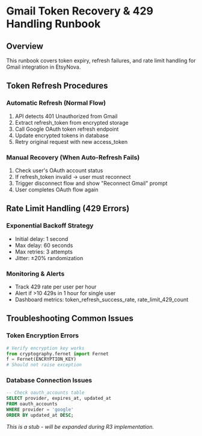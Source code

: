 # Gmail Token Recovery & 429 Handling Runbook

## Overview
This runbook covers token expiry, refresh failures, and rate limit handling for
Gmail integration in EtsyNova.

## Token Refresh Procedures

### Automatic Refresh (Normal Flow)
1. API detects 401 Unauthorized from Gmail
2. Extract refresh_token from encrypted storage
3. Call Google OAuth token refresh endpoint
4. Update encrypted tokens in database
5. Retry original request with new access_token

### Manual Recovery (When Auto-Refresh Fails)
1. Check user's OAuth account status
2. If refresh_token invalid → user must reconnect
3. Trigger disconnect flow and show "Reconnect Gmail" prompt
4. User completes OAuth flow again

## Rate Limit Handling (429 Errors)

### Exponential Backoff Strategy
- Initial delay: 1 second
- Max delay: 60 seconds
- Max retries: 3 attempts
- Jitter: ±20% randomization

### Monitoring & Alerts
- Track 429 rate per user per hour
- Alert if >10 429s in 1 hour for single user
- Dashboard metrics: token_refresh_success_rate, rate_limit_429_count

## Troubleshooting Common Issues

### Token Encryption Errors
```python
# Verify encryption key works
from cryptography.fernet import Fernet
f = Fernet(ENCRYPTION_KEY)
# Should not raise exception
```

### Database Connection Issues
```sql
-- Check oauth_accounts table
SELECT provider, expires_at, updated_at
FROM oauth_accounts
WHERE provider = 'google'
ORDER BY updated_at DESC;
```

*This is a stub - will be expanded during R3 implementation.*